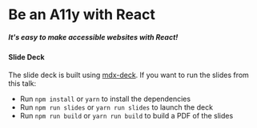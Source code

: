 # Be an A11y with React

##### It's easy to make accessible websites with React!

#### Slide Deck

The slide deck is built using [mdx-deck](https://github.com/jxnblk/mdx-deck). If you want to run the slides from this talk:

* Run `npm install` or `yarn` to install the dependencies
* Run `npm run slides` or `yarn run slides` to launch the deck
* Run `npm run build` or `yarn run build` to build a PDF of the slides